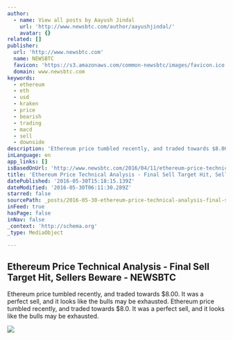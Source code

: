 ```yaml
---
author:
  - name: View all posts by Aayush Jindal
    url: 'http://www.newsbtc.com/author/aayushjindal/'
    avatar: {}
related: []
publisher:
  url: 'http://www.newsbtc.com'
  name: NEWSBTC
  favicon: 'https://s3.amazonaws.com/common-newsbtc/images/favicon.ico'
  domain: www.newsbtc.com
keywords:
  - ethereum
  - eth
  - usd
  - kraken
  - price
  - bearish
  - trading
  - macd
  - sell
  - downside
description: 'Ethereum price tumbled recently, and traded towards $8.00. It was a perfect sell, and it looks like the bulls may be exhausted. Ethereum price tumbled recently, and traded towards $8.0. It was a perfect sell, and it looks like the bulls may be exhausted.'
inLanguage: en
app_links: []
isBasedOnUrl: 'http://www.newsbtc.com/2016/04/11/ethereum-price-technical-analysis-final-sell-target-hit-sellers-beware/'
title: 'Ethereum Price Technical Analysis - Final Sell Target Hit, Sellers Beware - NEWSBTC'
datePublished: '2016-05-30T15:18:15.139Z'
dateModified: '2016-05-30T06:11:30.289Z'
starred: false
sourcePath: _posts/2016-05-30-ethereum-price-technical-analysis-final-sell-target-hit-s.md
inFeed: true
hasPage: false
inNav: false
_context: 'http://schema.org'
_type: MediaObject

---
```

<article style=""><h1>Ethereum Price Technical Analysis - Final Sell Target Hit, Sellers Beware - NEWSBTC</h1><p>Ethereum price tumbled recently, and traded towards $8.00. It was a perfect sell, and it looks like the bulls may be exhausted. Ethereum price tumbled recently, and traded towards $8.0. It was a perfect sell, and it looks like the bulls may be exhausted.</p><img src="http://s3.amazonaws.com/main-newsbtc-images/2016/04/11035052/Ethereum8.png" /></article>